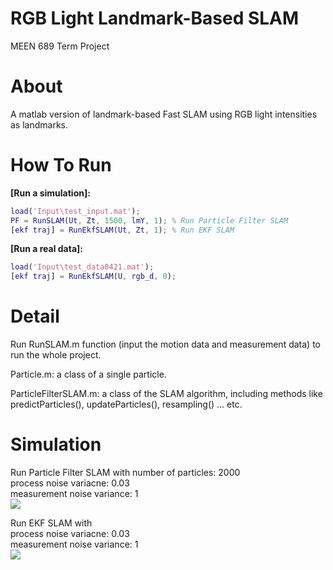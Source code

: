 # RGB Light Landmark-Based SLAM
MEEN 689 Term Project

# About
A matlab version of landmark-based Fast SLAM using RGB light intensities as landmarks.

# How To Run
**\[Run a simulation\]:**  
```Matlab
load('Input\test_input.mat');  
PF = RunSLAM(Ut, Zt, 1500, lmY, 1); % Run Particle Filter SLAM
[ekf traj] = RunEkfSLAM(Ut, Zt, 1); % Run EKF SLAM
```

**\[Run a real data\]:** 
```Matlab
load('Input\test_data0421.mat');
[ekf traj] = RunEkfSLAM(U, rgb_d, 0);
```

# Detail
Run RunSLAM.m function (input the motion data and measurement data) to run the whole project.

Particle.m:
  a class of a single particle.
  
ParticleFilterSLAM.m:
  a class of the SLAM algorithm, including methods like predictParticles(), updateParticles(), resampling() ... etc.


# Simulation
Run Particle Filter SLAM with
  number of particles: 2000  
  process noise variacne: 0.03  
  measurement noise variance: 1  
  ![](Plots/PF_simulation.png)  
  
Run EKF SLAM with  
  process noise variacne: 0.03  
  measurement noise variance: 1  
  ![](Plots/EKF_simiulation.png)  
  

  
